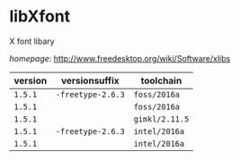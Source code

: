 # libXfont

X font libary

*homepage*: <http://www.freedesktop.org/wiki/Software/xlibs>

version | versionsuffix | toolchain
--------|---------------|----------
``1.5.1`` | ``-freetype-2.6.3`` | ``foss/2016a``
``1.5.1`` |  | ``foss/2016a``
``1.5.1`` |  | ``gimkl/2.11.5``
``1.5.1`` | ``-freetype-2.6.3`` | ``intel/2016a``
``1.5.1`` |  | ``intel/2016a``
